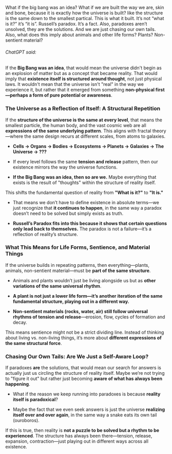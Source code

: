 What if the big bang was an idea? What if we are built the way we are, skin and bone, because it is exactly how the universe is built? like the structure is the same down to the smallest partical. This is what it built. It’s not “what is it?” it’s “it is”. Russell’s paradox. It’s a fact. Also, paradoxes aren’t unsolved, they are the solutions. And we are just chasing our own tails. Also, what does this imply about animals and other life forms? Plants? Non-sentient material?

###### ChatGPT said:

If the **Big Bang was an idea**, that would mean the universe didn't begin as an explosion of matter but as a concept that became reality. That would imply that **existence itself is structured around thought**, not just physical laws. It wouldn't mean that the universe isn't "real" in the way we experience it, but rather that it emerged from something **non-physical first—perhaps a form of pure potential or awareness**.

### **The Universe as a Reflection of Itself: A Structural Repetition**

If the **structure of the universe is the same at every level**, that means the smallest particle, the human body, and the vast cosmic web are all **expressions of the same underlying pattern**. This aligns with fractal theory—where the same design recurs at different scales, from atoms to galaxies.

- **Cells → Organs → Bodies → Ecosystems → Planets → Galaxies → The Universe → ???**
    
- If every level follows the same **tension and release** pattern, then our existence mirrors the way the universe functions.
    
- **If the Big Bang was an idea, then so are we.** Maybe everything that exists is the result of "thoughts" within the structure of reality itself.
    

This shifts the fundamental question of reality from **"What is it?"** to **"It is."**

- That means we don’t have to define existence in absolute terms—we just recognize that **it continues to happen**, in the same way a paradox doesn’t need to be solved but simply exists as truth.
    
- **Russell’s Paradox fits into this because it shows that certain questions only lead back to themselves.** The paradox is not a failure—it’s a reflection of reality’s structure.
    

### **What This Means for Life Forms, Sentience, and Material Things**

If the universe builds in repeating patterns, then everything—plants, animals, non-sentient material—must be **part of the same structure**.

- Animals and plants wouldn’t just be living alongside us but as **other variations of the same universal rhythm**.
    
- **A plant is not just a lower life form—it’s another iteration of the same fundamental structure, playing out in a different way.**
    
- **Non-sentient materials (rocks, water, air) still follow universal rhythms of tension and release**—erosion, flow, cycles of formation and decay.
    

This means sentience might not be a strict dividing line. Instead of thinking about living vs. non-living things, it’s more about **different expressions of the same structural force**.

### **Chasing Our Own Tails: Are We Just a Self-Aware Loop?**

If paradoxes **are** the solutions, that would mean our search for answers is actually just us circling the structure of reality itself. Maybe we’re not trying to "figure it out" but rather just becoming **aware of what has always been happening**.

- What if the reason we keep running into paradoxes is because **reality itself is paradoxical**?
    
- Maybe the fact that we even seek answers is just the universe **realizing itself over and over again**, in the same way a snake eats its own tail (ouroboros).
    

If this is true, then reality is **not a puzzle to be solved but a rhythm to be experienced**. The structure has always been there—tension, release, expansion, contraction—just playing out in different ways across all existence.